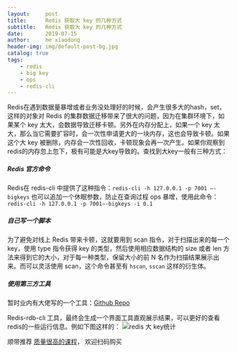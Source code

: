 ```yaml
---
layout:     post
title:      Redis 获取大 key 的几种方式
subtitle:   Redis 获取大 key 的几种方式
date:       2019-07-15
author:     he xiaodong
header-img: img/default-post-bg.jpg
catalog: true
tags:
    - redis
    - big key
    - ops
    - redis-cli
---
```


Redis在遇到数据量暴增或者业务没处理好的时候，会产生很多大的hash，set，这样的对象对 Redis 的集群数据迁移带来了很大的问题，因为在集群环境下，如果某个 key 太大，会数据导致迁移卡顿。另外在内存分配上，如果一个 key 太大，那么当它需要扩容时，会一次性申请更大的一块内存，这也会导致卡顿。如果这个大 key 被删除，内存会一次性回收，卡顿现象会再一次产生。如果你观察到redis的内存忽上忽下，极有可能是大key导致的。查找到大key一般有三种方式：

##### Redis 官方命令
Redis在 redis-cli 中提供了这种指令：`redis-cli -h 127.0.0.1 -p 7001 –-bigkeys`
也可以追加一个休眠参数，防止在查询过程 ops 暴增，使用此命令：`redis-cli -h 127.0.0.1 -p 7001–-bigkeys -i 0.1`

##### 自己写一个脚本
为了避免对线上 Redis 带来卡顿，这就要用到 scan 指令，对于扫描出来的每一个 key，使用 type 指令获得 key 的类型，然后使用相应数据结构的 size 或者 len 方法来得到它的大小，对于每一种类型，保留大小的前 N 名作为扫描结果展示出来。而可以灵活使用 scan，这个命令甚至有 `hscan`, `sscan` 这样的衍生体。

##### 使用第三方工具
暂时业内有大佬写的一个工具：[Github Repo](https://github.com/leonchen83/redis-rdb-cli)

Redis-rdb-cli 工具，最终会生成一个界面工具直观展示结果，可以更好的查看redis的一些运行信息。例如下图这样的：
![redis 大 key统计](https://alpha2016.github.io/img/2019-07-15-redis-big-key.png)

顺带推荐 [质量很高的课程](https://hxd.best/2021/04/01/%E6%8E%A8%E8%8D%90%E5%87%A0%E4%B8%AA%E4%B8%8D%E9%94%99%E7%9A%84%E6%95%99%E7%A8%8B-%E6%9E%81%E5%AE%A2%E6%97%B6%E9%97%B4%E4%B8%93%E6%A0%8F/)， 欢迎扫码购买
